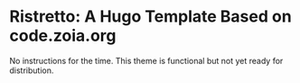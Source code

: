 # Ristretto: A Hugo Template Based on code.zoia.org

No instructions for the time. This theme is functional but not yet ready for distribution.
